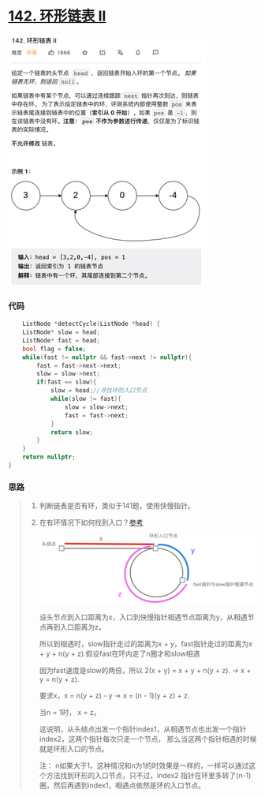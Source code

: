 # [142. 环形链表 II](https://leetcode.cn/problems/linked-list-cycle-ii/)

<img src="https://raw.githubusercontent.com/damenshi/myImage/main/img/image-20220713155602329.png" alt="image-20220713155602329" style="zoom:50%;" />

### 代码
```c++
	ListNode *detectCycle(ListNode *head) {
    ListNode* slow = head;
    ListNode* fast = head;
    bool flag = false;
    while(fast != nullptr && fast->next != nullptr){
        fast = fast->next->next;
        slow = slow->next;
        if(fast == slow){
            slow = head;//寻找环的入口节点
            while(slow != fast){
                slow = slow->next;
                fast = fast->next;
            }
            return slow;
        }
    }
    return nullptr;
}
```

### 思路
> 1. 判断链表是否有环，类似于141题，使用快慢指针。
>
> 2. 在有环情况下如何找到入口？[参考](https://leetcode.cn/problems/linked-list-cycle-ii/solution/142-huan-xing-lian-biao-ii-jian-hua-gong-shi-jia-2/)
>
>    ![142环形链表2.png](https://raw.githubusercontent.com/damenshi/myImage/main/img/3be69ecc0e8948a5c0d74edfaed34d3eb92768ab781c1516bf00e618621eda66-142%E7%8E%AF%E5%BD%A2%E9%93%BE%E8%A1%A82.png)
>
>    设头节点到入口距离为x，入口到快慢指针相遇节点距离为y，从相遇节点再到入口距离为z。
>
>    所以到相遇时，slow指针走过的距离为x + y，fast指针走过的距离为x + y + n(y + z).假设fast在环内走了n圈才和slow相遇
>
>    因为fast速度是slow的两倍，所以 2(x + y) = x + y + n(y + z). -> x + y = n(y + z).
>
>    要求x，x = n(y + z) - y -> x = (n - 1)(y + z) + z.
>
>    当n = 1时， x = z。
>
>    这说明，从头结点出发一个指针index1，从相遇节点也出发一个指针index2，这两个指针每次只走一个节点， 那么当这两个指针相遇的时候就是环形入口的节点。
>
>    注： n如果大于1，这种情况和n为1的时效果是一样的，一样可以通过这个方法找到环形的入口节点，只不过，index2 指针在环里多转了(n-1)圈，然后再遇到index1，相遇点依然是环的入口节点。